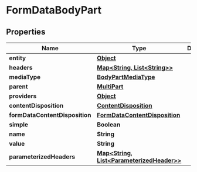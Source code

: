 

# FormDataBodyPart

## Properties

Name | Type | Description | Notes
------------ | ------------- | ------------- | -------------
**entity** | [**Object**](.md) |  |  [optional]
**headers** | [**Map&lt;String, List&lt;String&gt;&gt;**](List.md) |  |  [optional]
**mediaType** | [**BodyPartMediaType**](BodyPartMediaType.md) |  |  [optional]
**parent** | [**MultiPart**](MultiPart.md) |  |  [optional]
**providers** | [**Object**](.md) |  |  [optional]
**contentDisposition** | [**ContentDisposition**](ContentDisposition.md) |  |  [optional]
**formDataContentDisposition** | [**FormDataContentDisposition**](FormDataContentDisposition.md) |  |  [optional]
**simple** | **Boolean** |  |  [optional]
**name** | **String** |  |  [optional]
**value** | **String** |  |  [optional]
**parameterizedHeaders** | [**Map&lt;String, List&lt;ParameterizedHeader&gt;&gt;**](List.md) |  |  [optional]



